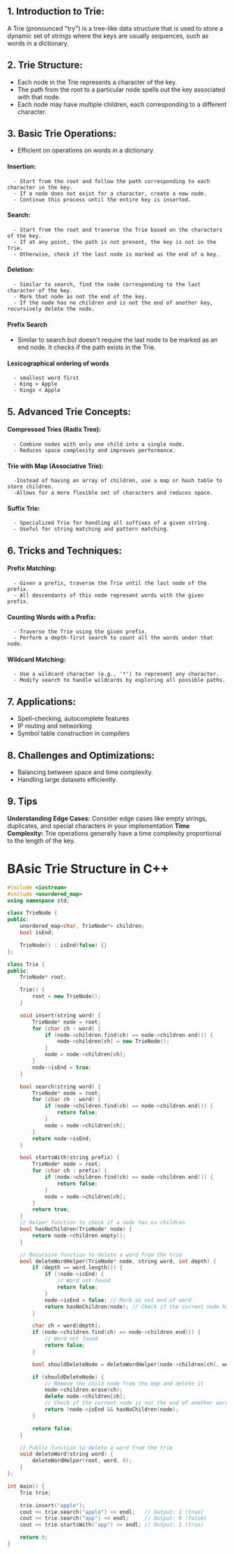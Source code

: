 ## 1. Introduction to Trie:

A Trie (pronounced "try") is a tree-like data structure that is used to store a dynamic set of strings where the keys are usually sequences, such as words in a dictionary.

## 2. Trie Structure:

-   Each node in the Trie represents a character of the key.
-   The path from the root to a particular node spells out the key associated with that node.
-   Each node may have multiple children, each corresponding to a different character.

## 3. Basic Trie Operations:

-   Efficient on operations on words in a dictionary.

#### Insertion:

      - Start from the root and follow the path corresponding to each character in the key.
      - If a node does not exist for a character, create a new node.
      - Continue this process until the entire key is inserted.

#### Search:

      - Start from the root and traverse the Trie based on the characters of the key.
      - If at any point, the path is not present, the key is not in the Trie.
      - Otherwise, check if the last node is marked as the end of a key.

#### Deletion:

      - Similar to search, find the node corresponding to the last character of the key.
      - Mark that node as not the end of the key.
      - If the node has no children and is not the end of another key, recursively delete the node.

#### Prefix Search

-   Similar to search but doesn't require the last node to be marked as an end node. It checks if the path exists in the Trie.

#### Lexicographical ordering of words

      - smallest word first
      - King > Apple
      - Kings < Apple

## 5. Advanced Trie Concepts:

#### Compressed Tries (Radix Tree):

      - Combine nodes with only one child into a single node.
      - Reduces space complexity and improves performance.

#### Trie with Map (Associative Trie):

      -Instead of having an array of children, use a map or hash table to store children.
      -Allows for a more flexible set of characters and reduces space.

#### Suffix Trie:

      - Specialized Trie for handling all suffixes of a given string.
      - Useful for string matching and pattern matching.

## 6. Tricks and Techniques:

#### Prefix Matching:

      - Given a prefix, traverse the Trie until the last node of the prefix.
      - All descendants of this node represent words with the given prefix.

#### Counting Words with a Prefix:

      - Traverse the Trie using the given prefix.
      - Perform a depth-first search to count all the words under that node.

#### Wildcard Matching:

      - Use a wildcard character (e.g., '*') to represent any character.
      - Modify search to handle wildcards by exploring all possible paths.

## 7. Applications:

-   Spell-checking, autocomplete features
-   IP routing and networking
-   Symbol table construction in compilers

## 8. Challenges and Optimizations:

-   Balancing between space and time complexity.
-   Handling large datasets efficiently.

## 9. Tips

**Understanding Edge Cases:** Consider edge cases like empty strings, duplicates, and special characters in your implementation
**Time Complexity:** Trie operations generally have a time complexity proportional to the length of the key.

# BAsic Trie Structure in C++

```cpp
#include <iostream>
#include <unordered_map>
using namespace std;

class TrieNode {
public:
    unordered_map<char, TrieNode*> children;
    bool isEnd;

    TrieNode() : isEnd(false) {}
};

class Trie {
public:
    TrieNode* root;

    Trie() {
        root = new TrieNode();
    }

    void insert(string word) {
        TrieNode* node = root;
        for (char ch : word) {
            if (node->children.find(ch) == node->children.end()) {
                node->children[ch] = new TrieNode();
            }
            node = node->children[ch];
        }
        node->isEnd = true;
    }

    bool search(string word) {
        TrieNode* node = root;
        for (char ch : word) {
            if (node->children.find(ch) == node->children.end()) {
                return false;
            }
            node = node->children[ch];
        }
        return node->isEnd;
    }

    bool startsWith(string prefix) {
        TrieNode* node = root;
        for (char ch : prefix) {
            if (node->children.find(ch) == node->children.end()) {
                return false;
            }
            node = node->children[ch];
        }
        return true;
    }
    // Helper function to check if a node has no children
    bool hasNoChildren(TrieNode* node) {
        return node->children.empty();
    }

    // Recursive function to delete a word from the trie
    bool deleteWordHelper(TrieNode* node, string word, int depth) {
        if (depth == word.length()) {
            if (!node->isEnd) {
                // Word not found
                return false;
            }
            node->isEnd = false; // Mark as not end of word
            return hasNoChildren(node); // Check if the current node has no children
        }

        char ch = word[depth];
        if (node->children.find(ch) == node->children.end()) {
            // Word not found
            return false;
        }

        bool shouldDeleteNode = deleteWordHelper(node->children[ch], word, depth + 1);

        if (shouldDeleteNode) {
            // Remove the child node from the map and delete it
            node->children.erase(ch);
            delete node->children[ch];
            // Check if the current node is not the end of another word and has no children
            return !node->isEnd && hasNoChildren(node);
        }

        return false;
    }

    // Public function to delete a word from the trie
    void deleteWord(string word) {
        deleteWordHelper(root, word, 0);
    }
};

int main() {
    Trie trie;

    trie.insert("apple");
    cout << trie.search("apple") << endl;   // Output: 1 (true)
    cout << trie.search("app") << endl;     // Output: 0 (false)
    cout << trie.startsWith("app") << endl; // Output: 1 (true)

    return 0;
}
```
